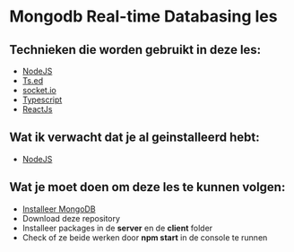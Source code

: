 # Mongodb Real-time Databasing les

## Technieken die worden gebruikt in deze les:
- [NodeJS](https://nodejs.org/en/)
- [Ts.ed](https://tsed.io/)
- [socket.io](https://socket.io/)
- [Typescript](https://www.typescriptlang.org/)
- [ReactJs](https://reactjs.org/)

## Wat ik verwacht dat je al geinstalleerd hebt:

- [NodeJS](https://nodejs.org/en/)

## Wat je moet doen om deze les te kunnen volgen:

- [Installeer MongoDB](https://www.mongodb.com/try/download/community)
- Download deze repository
- Installeer packages in de **server** en de **client** folder
- Check of ze beide werken door **npm start** in de console te runnen
